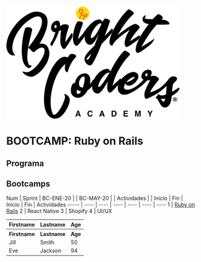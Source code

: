 ![MagmaHackers Logo](../../imgs/logo-bc.png)
# BOOTCAMP: Ruby on Rails

## Programa

## Bootcamps
Num   | Sprint | BC-ENE-20 |       | BC-MAY-20 |      | Actividades 
      |        | Inicio    | Fin   | Inicio    | Fin  | Actividades 
----- | ----   | ----       | ---- | ----      | ---- | ---- 
1 | [Ruby on Rails](https://github.com/magma-labs/BrightCoders/tree/master/bootcamp/ruby-on-rails)
2 | React Native
3 | Shopify
4 | UI/UX

<table style="width:100%">
      
  <tr>
    <th>Firstname</th>
    <th>Lastname</th>
    <th>Age</th>
  </tr>
    <tr>
    <th>Firstname</th>
    <th>Lastname</th>
    <th>Age</th>
  </tr>
  <tr>
    <td>Jill</td>
    <td>Smith</td>
    <td>50</td>
  </tr>
  <tr>
    <td>Eve</td>
    <td>Jackson</td>
    <td>94</td>
  </tr>
</table>
